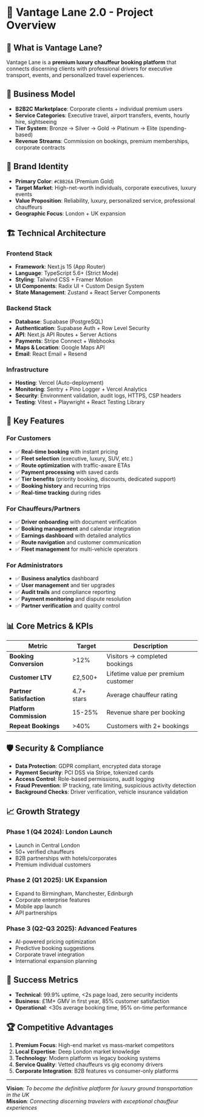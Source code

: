 # 🚗 Vantage Lane 2.0 - Project Overview

## 🎯 **What is Vantage Lane?**

Vantage Lane is a **premium luxury chauffeur booking platform** that connects discerning clients with professional drivers for executive transport, events, and personalized travel experiences.

## 🏢 **Business Model**

- **B2B2C Marketplace**: Corporate clients + individual premium users
- **Service Categories**: Executive travel, airport transfers, events, hourly hire, sightseeing
- **Tier System**: Bronze → Silver → Gold → Platinum → Elite (spending-based)
- **Revenue Streams**: Commission on bookings, premium memberships, corporate contracts

## 🎨 **Brand Identity**

- **Primary Color**: `#CBB26A` (Premium Gold)
- **Target Market**: High-net-worth individuals, corporate executives, luxury events
- **Value Proposition**: Reliability, luxury, personalized service, professional chauffeurs
- **Geographic Focus**: London + UK expansion

## 🏗️ **Technical Architecture**

### **Frontend Stack**

- **Framework**: Next.js 15 (App Router)
- **Language**: TypeScript 5.6+ (Strict Mode)
- **Styling**: Tailwind CSS + Framer Motion
- **UI Components**: Radix UI + Custom Design System
- **State Management**: Zustand + React Server Components

### **Backend Stack**

- **Database**: Supabase (PostgreSQL)
- **Authentication**: Supabase Auth + Row Level Security
- **API**: Next.js API Routes + Server Actions
- **Payments**: Stripe Connect + Webhooks
- **Maps & Location**: Google Maps API
- **Email**: React Email + Resend

### **Infrastructure**

- **Hosting**: Vercel (Auto-deployment)
- **Monitoring**: Sentry + Pino Logger + Vercel Analytics
- **Security**: Environment validation, audit logs, HTTPS, CSP headers
- **Testing**: Vitest + Playwright + React Testing Library

## 🚀 **Key Features**

### **For Customers**

- ✅ **Real-time booking** with instant pricing
- ✅ **Fleet selection** (executive, luxury, SUV, etc.)
- ✅ **Route optimization** with traffic-aware ETAs
- ✅ **Payment processing** with saved cards
- ✅ **Tier benefits** (priority booking, discounts, dedicated support)
- ✅ **Booking history** and recurring trips
- ✅ **Real-time tracking** during rides

### **For Chauffeurs/Partners**

- ✅ **Driver onboarding** with document verification
- ✅ **Booking management** and calendar integration
- ✅ **Earnings dashboard** with detailed analytics
- ✅ **Route navigation** and customer communication
- ✅ **Fleet management** for multi-vehicle operators

### **For Administrators**

- ✅ **Business analytics** dashboard
- ✅ **User management** and tier upgrades
- ✅ **Audit trails** and compliance reporting
- ✅ **Payment monitoring** and dispute resolution
- ✅ **Partner verification** and quality control

## 📊 **Core Metrics & KPIs**

| **Metric**               | **Target** | **Description**                     |
| ------------------------ | ---------- | ----------------------------------- |
| **Booking Conversion**   | >12%       | Visitors → completed bookings       |
| **Customer LTV**         | £2,500+    | Lifetime value per premium customer |
| **Partner Satisfaction** | 4.7+ stars | Average chauffeur rating            |
| **Platform Commission**  | 15-25%     | Revenue share per booking           |
| **Repeat Bookings**      | >40%       | Customers with 2+ bookings          |

## 🛡️ **Security & Compliance**

- **Data Protection**: GDPR compliant, encrypted data storage
- **Payment Security**: PCI DSS via Stripe, tokenized cards
- **Access Control**: Role-based permissions, audit logging
- **Fraud Prevention**: IP tracking, rate limiting, suspicious activity detection
- **Background Checks**: Driver verification, vehicle insurance validation

## 📈 **Growth Strategy**

### **Phase 1** (Q4 2024): London Launch

- Launch in Central London
- 50+ verified chauffeurs
- B2B partnerships with hotels/corporates
- Premium individual customers

### **Phase 2** (Q1 2025): UK Expansion

- Expand to Birmingham, Manchester, Edinburgh
- Corporate enterprise features
- Mobile app launch
- API partnerships

### **Phase 3** (Q2-Q3 2025): Advanced Features

- AI-powered pricing optimization
- Predictive booking suggestions
- Corporate travel integration
- International expansion planning

## 🎯 **Success Metrics**

- **Technical**: 99.9% uptime, <2s page load, zero security incidents
- **Business**: £1M+ GMV in first year, 85% customer satisfaction
- **Operational**: <30s average booking time, 95% on-time performance

## 🏆 **Competitive Advantages**

1. **Premium Focus**: High-end market vs mass-market competitors
2. **Local Expertise**: Deep London market knowledge
3. **Technology**: Modern platform vs legacy booking systems
4. **Service Quality**: Vetted chauffeurs vs gig economy drivers
5. **Corporate Integration**: B2B features vs consumer-only platforms

---

**Vision**: _To become the definitive platform for luxury ground transportation in the UK_  
**Mission**: _Connecting discerning travelers with exceptional chauffeur experiences_
